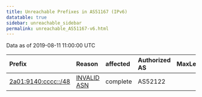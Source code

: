 ```yaml
---
title: Unreachable Prefixes in AS51167 (IPv6)
datatable: true
sidebar: unreachable_sidebar
permalink: unreachable_AS51167-v6.html
---
```


Data as of 2019-08-11 11:00:00 UTC


<div class="datatable-begin"></div>

| Prefix                                                           | Reason                                                                                                     | affected   | Authorized AS   |   MaxLength | Anchor                                         |   unreachable /48s |
|:-----------------------------------------------------------------|:-----------------------------------------------------------------------------------------------------------|:-----------|:----------------|------------:|:-----------------------------------------------|-------------------:|
| [2a01:9140:cccc::/48](https://stat.ripe.net/2a01:9140:cccc::/48) | [INVALID ASN](https://rpki-validator.ripe.net/announcement-preview?asn=AS51167&prefix=2a01:9140:cccc::/48) | complete   | AS52122         |          32 | [RIPE](unreachable_RIPE_NCC_RPKI_Root-v6.html) |                  1 |

<div class="datatable-end"></div>
